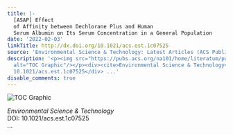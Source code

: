 ```yaml
---
title: |-
  [ASAP] Effect
  of Affinity between Dechlorane Plus and Human
  Serum Albumin on Its Serum Concentration in a General Population
date: '2022-02-03'
linkTitle: http://dx.doi.org/10.1021/acs.est.1c07525
source: 'Environmental Science & Technology: Latest Articles (ACS Publications)'
description: '<p><img src="https://pubs.acs.org/na101/home/literatum/publisher/achs/journals/content/esthag/0/esthag.ahead-of-print/acs.est.1c07525/20220203/images/medium/es1c07525_0007.gif"
  alt="TOC Graphic"/></p><div><cite>Environmental Science & Technology</cite></div><div>DOI:
  10.1021/acs.est.1c07525</div> ...'
disable_comments: true
---
```

<p><img src="https://pubs.acs.org/na101/home/literatum/publisher/achs/journals/content/esthag/0/esthag.ahead-of-print/acs.est.1c07525/20220203/images/medium/es1c07525_0007.gif" alt="TOC Graphic"/></p><div><cite>Environmental Science & Technology</cite></div><div>DOI: 10.1021/acs.est.1c07525</div> ...